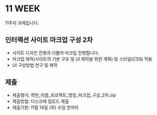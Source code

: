 # 11 WEEK

11주차 과제입니다.

## 인터랙션 사이트 마크업 구성 2차

- 사이트 디자인 진행과 더불어 마크업 진행합니다.
- 마크업 제작(사이트의 기본 구조 및 UI 제작을 위한 계획) 및 스타일(CSS) 적용
- UI 구성방법 연구 및 제작

## 제출

- 제출형식: 학번_이름_프로젝트_명칭_마크업_구성_2차.zip
- 제출방법: 디스크에 업로드 제출
- 제출기한: 11월 14일 (목) 수업 전까지